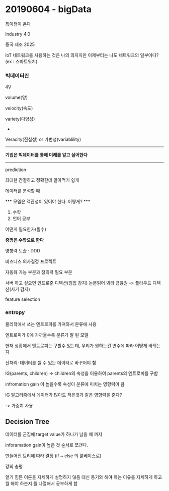 # 20190604 - bigData

특이점이 온다

Industry 4.0

중국 제조 2025

IoT
네트워크를 사용하는 것은 나의 의지지만
이제부터는 나도 네트워크의 일부이다?(ex : 스마트워치)

### 빅데이터란

4V

volume(양)

veiocity(속도)

variety(다양성)

+

Veracity(진실성) or 가변성(variablility)

---

**기업은 빅데이터를 통해 미래를 알고 싶어한다**

---

prediction

최대한 간결하고 정확한데 알아먹기 쉽게

데이터를 분석할 때

*** 모델은 객관성이 있어야 한다. 어떻게? ***

1. 수학
2. 언어 공부

어떤게 필요한가(필수)

**증명은 수학으로 한다**

영향력 도출 : DDD

비즈니스 의사결정 프로젝트

자동화 가능 부분과 창의력 필요 부분

서버 하고 싶으면 인프로준 디텍션(침입 감지) 논문읽어 봐라
금융권 -> 플라우드 디텍션(사기 감지)



feature selection





### entropy

물리학에서 쓰는 엔트로피를 가져와서 분류에 사용

엔트로피가 0에 가까울수록 분류가 잘 된 모델

현재 상황에서 엔트로피는 구할수 있는데, 우리가 원하는건 변수에 따라 어떻게 바뀌는지

전처리: 데이터를 셀 수 있는 데이터로 바꾸어야 함

IG(parents, children) -> children의 속성을 이용하여 parents의 엔트로피를 구함

infromation gain 이 높을수록 속성이 분류에 미치는 영향력이 큼



IG 알고리즘에서 데이터가 많아도 적은것과 같은 영향력을 준다?

-> 가중치 사용



## Decision Tree

데이터를 군집에 target value가 하나가 남을 때 까지

inforamation gain이 높은 것 순서로 쪼갠다.

만들어진 트리에 따라 결정
(if ~ else 의 룰베이스로)





강의 총평

알기 힘든 이론을 자세하게 설명하지 않음
대신 동기와 해야 하는 이유를 자세하게 하고
뭘 해야 하는지 를 나열해서 공부하게 함

